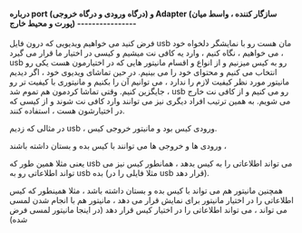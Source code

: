 #### درباره port (درگاه ورودی و درگاه خروجی) و Adapter (سازگار کننده ، واسط میان پورت و محیط خارج) ----------------

فرض کنید می خواهیم ویدیویی که درون فایل usb مان هست رو با نمایشگر دلخواه خود می خواهیم ، نگاه کنیم ، وارد یه کافی نت میشیم و کیسی در اختیار ما قرار می گیرد ، usb رو به کیس میزنیم و از انواع و اقسام مانیتور هایی که در اختیارمون هست یکی رو انتخاب می کنیم و محتوای خود را می بینیم. در حین تماشای ویدیوی خود ، اگر دیدیم مانیتور مورد نظر کیفیت لازم را ندارد ، می توانیم آن را بکنیم و مانیتوری با کیفیت تر رو جایگزین کنیم. وقتی تماشا کردمون هم تموم شد ، usb رو می کنیم و از کافی نت خارج می شویم. به همین ترتیب افراد دیگری نیز می توانند وارد کافی نت شوند و از کیسی که در اختیارشون هست ، استفاده کنند.

در مثالی که زدیم usb ، ورودی کیس بود و مانیتور خروجی کیس.

ورودی ها و خروجی ها می توانند با کیس بده و بستان داشته باشند ، 

یعنی مثلا همین طور که usb می تواند اطلاعاتی را به کیس بدهد ، همانطور کیس نیز می تواند اطلاعاتی رو به usb بده (مثلا فایلی را در usb قرار دهد).

همچنین مانیتور هم می تواند با کیس بده و بستان داشته باشد ، مثلا همینطور که کیس اطلاعاتی را در اختیار مانیتور برای نمایش قرار می دهد ، مانیتور هم با انجام شدن لمسی می تواند ، می تواند اطلاعاتی را در اختیار کیس قرار دهد (در اینجا مانیتور لمسی فرض شده)
